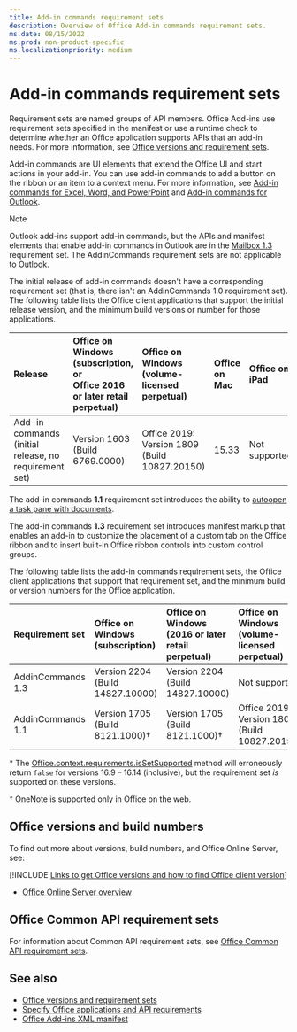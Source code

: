 ```yaml
---
title: Add-in commands requirement sets
description: Overview of Office Add-in commands requirement sets.
ms.date: 08/15/2022
ms.prod: non-product-specific
ms.localizationpriority: medium
---
```


# Add-in commands requirement sets

Requirement sets are named groups of API members. Office Add-ins use requirement sets specified in the manifest or use a runtime check to determine whether an Office application supports APIs that an add-in needs. For more information, see [Office versions and requirement sets](/office/dev/add-ins/develop/office-versions-and-requirement-sets).

Add-in commands are UI elements that extend the Office UI and start actions in your add-in. You can use add-in commands to add a button on the ribbon or an item to a context menu. For more information, see [Add-in commands for Excel, Word, and PowerPoint](/office/dev/add-ins/design/add-in-commands) and [Add-in commands for Outlook](/office/dev/add-ins/outlook/add-in-commands-for-outlook).

> [!NOTE]
> Outlook add-ins support add-in commands, but the APIs and manifest elements that enable add-in commands in Outlook are in the [Mailbox 1.3](../outlook/requirement-set-1.3/outlook-requirement-set-1.3.md) requirement set. The AddinCommands requirement sets are not applicable to Outlook.

The initial release of add-in commands doesn't have a corresponding requirement set (that is, there isn't an AddinCommands 1.0 requirement set). The following table lists the Office client applications that support the initial release version, and the minimum build versions or number for those applications.  

| Release | Office on Windows<br>(subscription, or<br>Office 2016 or later retail perpetual)   |  Office on Windows<br>(volume-licensed perpetual) |  Office on Mac  |  Office on iPad  | Office on the web  |
|:-----|:-----|:-----|:-----|:-----|:-----|
| Add-in commands (initial release, no requirement set) | Version 1603 (Build 6769.0000) | Office 2019: Version 1809 (Build 10827.20150) | 15.33 | Not supported | January 2016 |

The add-in commands **1.1** requirement set introduces the ability to [autoopen a task pane with documents](/office/dev/add-ins/develop/automatically-open-a-task-pane-with-a-document).

The add-in commands **1.3** requirement set introduces manifest markup that enables an add-in to customize the placement of a custom tab on the Office ribbon and to insert built-in Office ribbon controls into custom control groups.

The following table lists the add-in commands requirement sets, the Office client applications that support that requirement set, and the minimum build or version numbers for the Office application.

|  Requirement set  |  Office on Windows<br>(subscription) | Office on Windows<br>(2016 or later retail perpetual)  | Office on Windows<br>(volume-licensed perpetual)  |  Office on Mac  |  Office on iPad  | Office on the web  |  
|:-----|:-----|:-----|:-----|:-----|:-----|:-----|
| AddinCommands 1.3  | Version 2204 (Build 14827.10000) | Version 2204 (Build 14827.10000) | Not supported | 16.57.105.0 | Not supported | November 2020 |
| AddinCommands 1.1  | Version 1705 (Build 8121.1000)&dagger; | Version 1705 (Build 8121.1000)&dagger; | Office 2019: Version 1809 (Build 10827.20150)&dagger; | 15.34&dagger;\* | Not supported | May 2017 |

\* The [Office.context.requirements.isSetSupported](/javascript/api/office/office.requirementsetsupport#office-office-requirementsetsupport-issetsupported-member(1)) method will erroneously return `false` for versions 16.9 &ndash; 16.14 (inclusive), but the requirement set *is* supported on these versions.

&dagger; OneNote is supported only in Office on the web.

## Office versions and build numbers

To find out more about versions, build numbers, and Office Online Server, see:

[!INCLUDE [Links to get Office versions and how to find Office client version](../../includes/links-get-office-versions-builds.md)]
- [Office Online Server overview](/officeonlineserver/office-online-server-overview)

## Office Common API requirement sets

For information about Common API requirement sets, see [Office Common API requirement sets](office-add-in-requirement-sets.md).

## See also

- [Office versions and requirement sets](/office/dev/add-ins/develop/office-versions-and-requirement-sets)
- [Specify Office applications and API requirements](/office/dev/add-ins/develop/specify-office-hosts-and-api-requirements)
- [Office Add-ins XML manifest](/office/dev/add-ins/develop/add-in-manifests)
